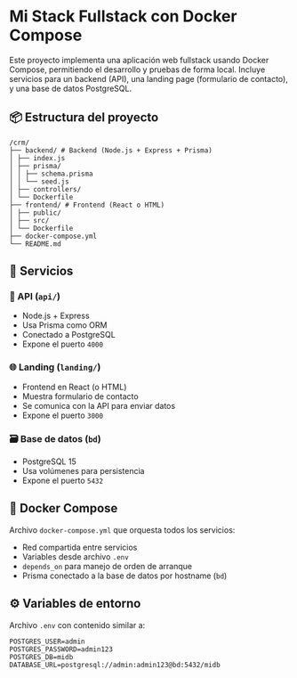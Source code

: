 # Mi Stack Fullstack con Docker Compose

Este proyecto implementa una aplicación web fullstack usando Docker Compose, permitiendo el desarrollo y pruebas de forma local. Incluye servicios para un backend (API), una landing page (formulario de contacto), y una base de datos PostgreSQL.

## 📦 Estructura del proyecto
```
/crm/
├── backend/ # Backend (Node.js + Express + Prisma)
│ ├── index.js
│ ├── prisma/
│ │ ├── schema.prisma
│ │ └── seed.js
│ ├── controllers/
│ └── Dockerfile
├── frontend/ # Frontend (React o HTML)
│ ├── public/
│ ├── src/
│ └── Dockerfile
├── docker-compose.yml
└── README.md
```

## 🧩 Servicios

### 🔧 API (`api/`)
- Node.js + Express
- Usa Prisma como ORM
- Conectado a PostgreSQL
- Expone el puerto `4000`

### 🌐 Landing (`landing/`)
- Frontend en React (o HTML)
- Muestra formulario de contacto
- Se comunica con la API para enviar datos
- Expone el puerto `3000`

### 🗃️ Base de datos (`bd`)
- PostgreSQL 15
- Usa volúmenes para persistencia
- Expone el puerto `5432`

## 🐳 Docker Compose

Archivo `docker-compose.yml` que orquesta todos los servicios:

- Red compartida entre servicios
- Variables desde archivo `.env`
- `depends_on` para manejo de orden de arranque
- Prisma conectado a la base de datos por hostname (`bd`)

## ⚙️ Variables de entorno

Archivo `.env` con contenido similar a:

```env
POSTGRES_USER=admin
POSTGRES_PASSWORD=admin123
POSTGRES_DB=midb
DATABASE_URL=postgresql://admin:admin123@bd:5432/midb
```